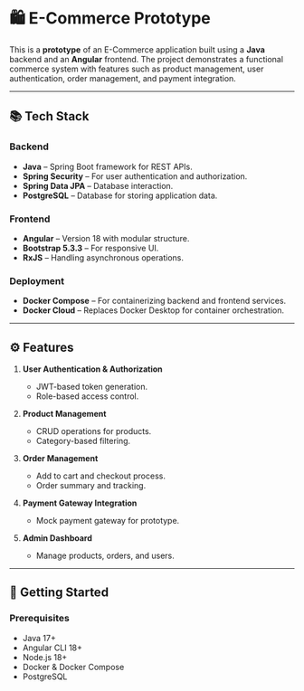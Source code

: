 # 🛍 E-Commerce Prototype

This is a **prototype** of an E-Commerce application built using a **Java** backend and an **Angular** frontend. The project demonstrates a functional commerce system with features such as product management, user authentication, order management, and payment integration.

---

## 📚 Tech Stack

### Backend
- **Java** – Spring Boot framework for REST APIs.
- **Spring Security** – For user authentication and authorization.
- **Spring Data JPA** – Database interaction.
- **PostgreSQL** – Database for storing application data.

### Frontend
- **Angular** – Version 18 with modular structure.
- **Bootstrap 5.3.3** – For responsive UI.
- **RxJS** – Handling asynchronous operations.

### Deployment
- **Docker Compose** – For containerizing backend and frontend services.
- **Docker Cloud** – Replaces Docker Desktop for container orchestration.

---

## ⚙️ Features
1. **User Authentication & Authorization**
   - JWT-based token generation.
   - Role-based access control.

2. **Product Management**
   - CRUD operations for products.
   - Category-based filtering.

3. **Order Management**
   - Add to cart and checkout process.
   - Order summary and tracking.

4. **Payment Gateway Integration**
   - Mock payment gateway for prototype.

5. **Admin Dashboard**
   - Manage products, orders, and users.

---

## 🚀 Getting Started

### Prerequisites
- Java 17+
- Angular CLI 18+
- Node.js 18+
- Docker & Docker Compose
- PostgreSQL

